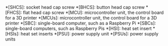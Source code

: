*[SHCS]: socket head cap screw
*[BHCS]: button head cap screw
*[FHCS]: flat head cap screw
*[MCU]: microcontroller unit, the control board for a 3D printer
*[MCUs]: microcontroller unit, the control board for a 3D printer
*[SBC]: single-board computer, such as a Raspberry Pi
*[SBCs]: single-board computers, such as Raspberry Pis
*[HSI]: heat set insert
*[HSIs]: heat set inserts
*[PSU]: power supply unit
*[PSUs]: power supply units